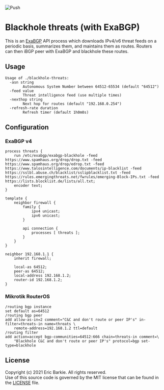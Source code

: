 ![Push](https://github.com/ebarkie/blackhole-threats/workflows/Push/badge.svg)

# Blackhole threats (with ExaBGP)

This is an [ExaBGP](https://github.com/Exa-Networks/exabgp) API process which
downloads IPv4/v6 threat feeds on a periodic basis, summarizes them, and
maintains them as routes.  Routers can then iBGP peer with ExaBGP and blackhole
these routes.

## Usage

```
Usage of ./blackhole-threats:
  -asn string
    	Autonomous System Number between 64512-65534 (default "64512")
  -feed value
    	Threat intelligence feed (use multiple times)
  -nexthop string
    	Next hop for routes (default "192.168.0.254")
  -refresh-rate duration
    	Refresh timer (default 1h0m0s)
```

## Configuration

### ExaBGP v4

```
process threats {
	run /etc/exabgp/exabgp-blackhole -feed https://www.spamhaus.org/drop/drop.txt -feed https://www.spamhaus.org/drop/edrop.txt -feed https://www.talosintelligence.com/documents/ip-blacklist -feed https://sslbl.abuse.ch/blacklist/sslipblacklist.txt -feed https://rules.emergingthreats.net/fwrules/emerging-Block-IPs.txt -feed https://lists.blocklist.de/lists/all.txt;
	encoder text;
}

template {
	neighbor firewall {
		family {
			ipv4 unicast;
			ipv6 unicast;
		}

		api connection {
			processes [ threats ];
		}
	}
}

neighbor 192.168.1.1 {
	inherit firewall;

	local-as 64512;
	peer-as 64512;
	local-address 192.168.1.2;
	router-id 192.168.1.2;
}
```

### Mikrotik RouterOS

```
/routing bgp instance
set default as=64512
/routing bgp peer
add allow-as-in=2 comment="C&C and don't route or peer IP's" in-filter=threats-in name=threats \
    remote-address=192.168.1.2 ttl=default
/routing filter
add action=accept bgp-communities=64512:666 chain=threats-in comment=\
    "Blackhole C&C and don't route or peer IP's" protocol=bgp set-type=blackhole
```

## License

Copyright (c) 2021 Eric Barkie. All rights reserved.  
Use of this source code is governed by the MIT license
that can be found in the [LICENSE](LICENSE) file.
